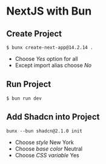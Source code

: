 # NextJS with Bun
## Create Project
```
$ bunx create-next-app@14.2.14 .
```
- Choose *Yes* option for all
- Except import alias choose *No*
## Run Project
```
$ bun run dev
```
## Add Shadcn into Project
```
bunx --bun shadcn@2.1.0 init
```
- Choose *style* New York
- Choose *base color* Neutral
- Choose *CSS variable* Yes